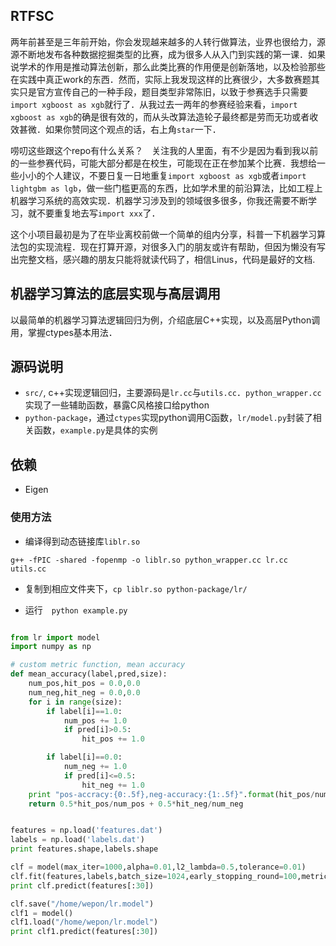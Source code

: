 ## RTFSC

两年前甚至是三年前开始，你会发现越来越多的人转行做算法，业界也很给力，源源不断地发布各种数据挖掘类型的比赛，成为很多人从入门到实践的第一课．如果说学术的作用是推动算法创新，那么此类比赛的作用便是创新落地，以及检验那些在实践中真正work的东西．然而，实际上我发现这样的比赛很少，大多数赛题其实只是官方宣传自己的一种手段，题目类型非常陈旧，以致于参赛选手只需要`import xgboost as xgb`就行了．从我过去一两年的参赛经验来看，`import xgboost as xgb`的确是很有效的，而从头改算法造轮子最终都是劳而无功或者收效甚微．如果你赞同这个观点的话，右上角`star`一下．

唠叨这些跟这个repo有什么关系？　关注我的人里面，有不少是因为看到我以前的一些参赛代码，可能大部分都是在校生，可能现在正在参加某个比赛．我想给一些小小的个人建议，不要日复一日地重复`import xgboost as xgb`或者`import lightgbm as lgb`，做一些门槛更高的东西，比如学术里的前沿算法，比如工程上机器学习系统的高效实现．机器学习涉及到的领域很多很多，你我还需要不断学习，就不要重复地去写`import xxx`了．

这个小项目最初是为了在毕业离校前做一个简单的组内分享，科普一下机器学习算法包的实现流程．现在打算开源，对很多入门的朋友或许有帮助，但因为懒没有写出完整文档，感兴趣的朋友只能将就读代码了，相信Linus，代码是最好的文档.

## 机器学习算法的底层实现与高层调用

以最简单的机器学习算法逻辑回归为例，介绍底层C++实现，以及高层Python调用，掌握ctypes基本用法．

## 源码说明

- `src/`, c++实现逻辑回归，主要源码是`lr.cc`与`utils.cc`．`python_wrapper.cc`实现了一些辅助函数，暴露C风格接口给python
- `python-package`，通过`ctypes`实现python调用C函数，`lr/model.py`封装了相关函数，`example.py`是具体的实例

## 依赖

- Eigen

### 使用方法

- 编译得到动态链接库`liblr.so`

```
g++ -fPIC -shared -fopenmp -o liblr.so python_wrapper.cc lr.cc utils.cc
```

- 复制到相应文件夹下，`cp liblr.so python-package/lr/`

- 运行　`python example.py`

```python

from lr import model
import numpy as np

# custom metric function, mean accuracy
def mean_accuracy(label,pred,size):
    num_pos,hit_pos = 0.0,0.0
    num_neg,hit_neg = 0.0,0.0
    for i in range(size):
        if label[i]==1.0:
            num_pos += 1.0
            if pred[i]>0.5:
                hit_pos += 1.0

        if label[i]==0.0:
            num_neg += 1.0
            if pred[i]<=0.5:
                hit_neg += 1.0
    print "pos-accracy:{0:.5f},neg-accuracy:{1:.5f}".format(hit_pos/num_pos,hit_neg/num_neg)
    return 0.5*hit_pos/num_pos + 0.5*hit_neg/num_neg


features = np.load('features.dat')
labels = np.load('labels.dat')
print features.shape,labels.shape

clf = model(max_iter=1000,alpha=0.01,l2_lambda=0.5,tolerance=0.01)
clf.fit(features,labels,batch_size=1024,early_stopping_round=100,metric=mean_accuracy)
print clf.predict(features[:30])

clf.save("/home/wepon/lr.model")
clf1 = model()
clf1.load("/home/wepon/lr.model")
print clf1.predict(features[:30])

```

